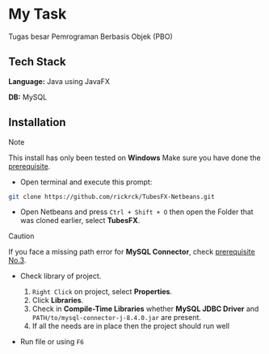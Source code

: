 # My Task

Tugas besar Pemrograman Berbasis Objek (PBO)


## Tech Stack

**Language:** Java using JavaFX

**DB:** MySQL

## Installation

> [!NOTE]
> This install has only been tested on **Windows**
> Make sure you have done the [prerequisite](prerequisite.md).

- Open terminal and execute this prompt:
```sh
git clone https://github.com/rickrck/TubesFX-Netbeans.git
```

- Open Netbeans and press `Ctrl + Shift + O` then open the Folder that was cloned earlier, select **TubesFX**. 
> [!CAUTION]
> If you face a missing path error for **MySQL Connector**, check [prerequisite No.3](prerequisite.md).

- Check library of project.
    1. `Right Click` on project, select **Properties**.
    2. Click **Libraries**.
    3. Check in **Compile-Time Libraries** whether **MySQL JDBC Driver** and `PATH/to/mysql-connector-j-8.4.0.jar` are present.
    4. If all the needs are in place then the project should run well

- Run file or using `F6`
